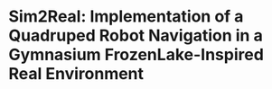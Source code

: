# Sim2Real: Implementation of a Quadruped Robot Navigation in a Gymnasium FrozenLake-Inspired Real Environment
